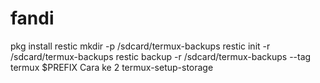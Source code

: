 # fandi
pkg install restic mkdir -p /sdcard/termux-backups restic init -r /sdcard/termux-backups restic backup -r /sdcard/termux-backups --tag termux  $PREFIX Cara ke 2 termux-setup-storage
